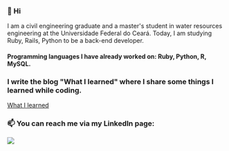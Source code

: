 ### 👋 Hi
I am a civil engineering graduate and a master's student in water resources engineering at the Universidade Federal do Ceará.
Today, I am studying Ruby, Rails, Python to be a back-end developer.

#### Programming languages I have already worked on: Ruby, Python, R, MySQL.

### I write the blog "What I learned" where I share some things I learned while coding.

[What I learned](https://thaisantero.github.io/)

### 📫 You can reach me via my LinkedIn page:

[<img src="https://img.shields.io/badge/linkedin-%230077B5.svg?&style=for-the-badge&logo=linkedin&logoColor=white" />](https://www.linkedin.com/in/thais-antero/)
